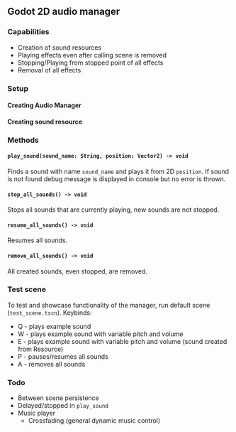 ## Godot 2D audio manager
### Capabilities
- Creation of sound resources
- Playing effects even after calling scene is removed
- Stopping/Playing from stopped point of all effects
- Removal of all effects

### Setup
#### Creating Audio Manager

#### Creating sound resource

### Methods
#### `play_sound(sound_name: String, position: Vector2) -> void` 
Finds a sound with name `sound_name` and plays it from 2D `position`. If sound is not found debug message is displayed in console but no error is thrown. 

#### `stop_all_sounds() -> void` 
Stops all sounds that are currently playing, new sounds are not stopped.

#### `resume_all_sounds() -> void` 
Resumes all sounds.

#### `remove_all_sounds() -> void` 
All created sounds, even stopped, are removed.

### Test scene
To test and showcase functionality of the manager, run default scene (`test_scene.tscn`). 
Keybinds:
- Q - plays example sound
- W - plays example sound with variable pitch and volume
- E - plays example sound with variable pitch and volume (sound created from Resource)
- P - pauses/resumes all sounds
- A - removes all sounds

### Todo
- Between scene persistence
- Delayed/stopped in `play_sound`
- Music player
    - Crossfading (general dynamic music control)

